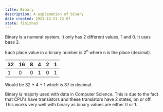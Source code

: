 ```yaml
---
title: Binary
description: A explanation of binary
date created: 2021-12-21 22:07
state: finished
---
```


Binary is a numeral system. It only has 2 different values, 1 and 0. It uses base 2.

Each place value in a binary number is 2<sup>n</sup> where n is the place (decimal).

| 32  | 16  | 8   | 4   | 2   | 1   |
| --- | --- | --- | --- | --- | --- |
| 1   | 0   | 0   | 1   | 0   | 1   |

Would be 32 + 4 + 1 which is 37 in decimal.

Binary is majorly used with data in Computer Science. This is due to the fact that CPU's have transistors and these transistors have 2 states, on or off. This works very well with binary as binary values are either 0 or 1.